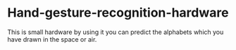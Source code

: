 # Hand-gesture-recognition-hardware
This is small hardware by using it you can predict the alphabets which you have drawn in the space or air.
